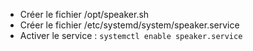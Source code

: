 - Créer le fichier /opt/speaker.sh
- Créer le fichier /etc/systemd/system/speaker.service
- Activer le service : ```systemctl enable speaker.service```
  
